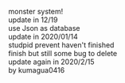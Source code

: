 monster system!<br>
update in 12/19<br>
use Json as database<br>
update in 2020/01/14<br>
studpid prevent haven't finished<br>
finish but still some bug to delete<br>
update again in 2020/2/15<br>
by kumagua0416